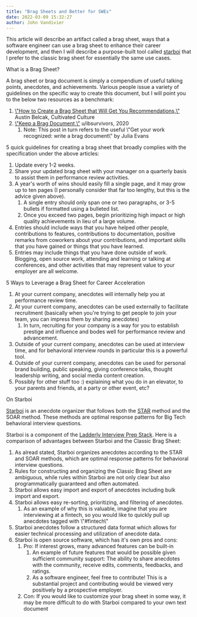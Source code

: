 ```yaml
---
title: "Brag Sheets and Better for SWEs"
date: 2022-03-09 15:32:27
author: John Vandivier
---
```




<!-- wp:paragraph -->
<p>This article will describe an artifact called a brag sheet, ways that a software engineer can use a brag sheet to enhance their career development, and then I will describe a purpose-built tool called <a href=\"https://github.com/Vandivier/starboi\">starboi</a> that I prefer to the classic brag sheet for essentially the same use cases.</p>
<!-- /wp:paragraph -->

<!-- wp:paragraph -->
<p>What is a Brag Sheet?</p>
<!-- /wp:paragraph -->

<!-- wp:paragraph -->
<p>A brag sheet or brag document is simply a compendium of useful talking points, anecdotes, and achievements. Various people issue a variety of guidelines on the specific way to create this document, but I will point you to the below two resources as a benchmark:</p>
<!-- /wp:paragraph -->

<!-- wp:list {\"ordered\":true} -->
<ol><li><a href=\"https://cultivatedculture.com/brag-sheet/\">\"How to Create a Brag Sheet that Will Get You Recommendations,\"</a> Austin Belcak, Cultivated Culture</li><li><a href=\"https://www.reddit.com/r/ExperiencedDevs/comments/h972k3/keep_a_brag_document/\">\"Keep a Brag Document,\"</a> u/ibsurvivors, 2020<ol><li>Note: This post in turn refers to the useful \"Get your work recognized: write a brag document\" by Julia Evans</li></ol></li></ol>
<!-- /wp:list -->

<!-- wp:paragraph -->
<p>5 quick guidelines for creating a brag sheet that broadly complies with the specification under the above articles:</p>
<!-- /wp:paragraph -->

<!-- wp:list {\"ordered\":true} -->
<ol><li>Update every 1-2 weeks.</li><li>Share your updated brag sheet with your manager on a quarterly basis to assist them in performance review activities.</li><li>A year's worth of wins should easily fill a single page, and it may grow up to ten pages (I personally consider that far too lengthy, but this is the advice given above).<ol><li>A single entry should only span one or two paragraphs, or 3-5 bullets if formatted using a bulleted list.</li><li>Once you exceed two pages, begin prioritizing high impact or high quality achievements in lieu of a large volume.</li></ol></li><li>Entries should include ways that you have helped other people, contributions to features, contributions to documentation, positive remarks from coworkers about your contributions, and important skills that you have gained or things that you have learned.</li><li>Entries may include things that you have done outside of work. Blogging, open source work, attending and learning or talking at conferences, and other activities that may represent value to your employer are all welcome.</li></ol>
<!-- /wp:list -->

<!-- wp:paragraph -->
<p>5 Ways to Leverage a Brag Sheet for Career Acceleration</p>
<!-- /wp:paragraph -->

<!-- wp:list {\"ordered\":true} -->
<ol><li>At your current company, anecdotes will internally help you at performance review time.</li><li>At your current company, anecdotes can be used externally to facilitate recruitment (basically when you're trying to get people to join your team, you can impress them by sharing anecdotes)<ol><li>In turn, recruiting for your company is a way for you to establish prestige and influence and bodes well for performance review and advancement.</li></ol></li><li>Outside of your current company, anecdotes can be used at interview time, and for behavioral interview rounds in particular this is a powerful tool.</li><li>Outside of your current company, anecdotes can be used for personal brand building, public speaking, giving conference talks, thought leadership writing, and social media content creation.</li><li>Possibly for other stuff too :) explaining what you do in an elevator, to your parents and friends, at a party or other event, etc?</li></ol>
<!-- /wp:list -->

<!-- wp:paragraph -->
<p>On Starboi</p>
<!-- /wp:paragraph -->

<!-- wp:paragraph -->
<p><a href=\"https://github.com/Vandivier/starboi\">Starboi</a> is an anecdote organizer that follows both the <a href=\"https://www.amazon.jobs/en/landing_pages/in-person-interview\">STAR</a> method and the SOAR method. These methods are optimal response patterns for Big Tech behavioral interview questions.</p>
<!-- /wp:paragraph -->

<!-- wp:paragraph -->
<p>Starboi is a component of the <a href=\"https://github.com/Vandivier/ladderly-slides#interview-prep-stack\">Ladderly Interview Prep Stack</a>. Here is a comparison of advantages between Starboi and the Classic Brag Sheet:</p>
<!-- /wp:paragraph -->

<!-- wp:list {\"ordered\":true} -->
<ol><li>As alread stated, Starboi organizes anecdotes according to the STAR and SOAR methods, which are optimal response patterns for behavioral interview questions.</li><li>Rules for constructing and organizing the Classic Brag Sheet are ambiguous, while rules within Starboi are not only clear but also programmatically guaranteed and often automated.</li><li>Starboi allows easy import and export of anecdotes including bulk import and export.</li><li>Starboi allows easy re-sorting, prioritizing, and filtering of anecdotes.<ol><li>As an example of why this is valuable, imagine that you are interviewing at a fintech, so you would like to quickly pull up anecdotes tagged with \"#fintech\"</li></ol></li><li>Starboi anecdotes follow a structured data format which allows for easier technical processing and utilization of anecdote data.</li><li>Starboi is open source software, which has it's own pros and cons:<ol><li>Pro: If interest grows, many advanced features can be built-in<ol><li>An example of future features that would be possible given sufficient community support: The ability to share anecdotes with the community, receive edits, comments, feedbacks, and ratings.</li><li>As a software engineer, feel free to contribute! This is a substantial project and contributing would be viewed very positively by a prospective employer.</li></ol></li><li>Con: If you would like to customize your brag sheet in some way, it may be more difficult to do with Starboi compared to your own text document</li></ol></li></ol>
<!-- /wp:list -->